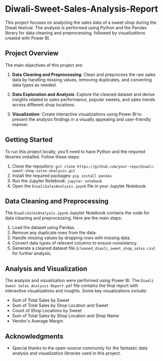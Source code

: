 # Diwali-Sweet-Sales-Analysis-Report

This project focuses on analyzing the sales data of a sweet shop during the Diwali festival. The analysis is performed using Python and the Pandas library for data cleaning and preprocessing, followed by visualizations created with Power BI.

## Project Overview

The main objectives of this project are:

1. **Data Cleaning and Preprocessing**: Clean and preprocess the raw sales data by handling missing values, removing duplicates, and converting data types as needed.

2. **Data Exploration and Analysis**: Explore the cleaned dataset and derive insights related to sales performance, popular sweets, and sales trends across different shop locations.

3. **Visualization**: Create interactive visualizations using Power BI to present the analysis findings in a visually appealing and user-friendly manner.

## Getting Started

To run this project locally, you'll need to have Python and the required libraries installed. Follow these steps:

1. Clone the repository: `git clone https://github.com/your-repo/diwali-sweet-shop-sales-analysis.git`
2. Install the required packages: `pip install pandas`
3. Run the Jupyter Notebook: `jupyter notebook`
4. Open the `DiwaliSalesAnalysis.ipynb` file in your Jupyter Notebook.

## Data Cleaning and Preprocessing

The `DiwaliSalesAnalysis.ipynb` Jupyter Notebook contains the code for data cleaning and preprocessing. Here are the main steps:

1. Load the dataset using Pandas.
2. Remove any duplicate rows from the data.
3. Handle missing values by dropping rows with missing data.
4. Convert data types of relevant columns to ensure consistency.
5. Generate a cleaned dataset file (`cleaned_diwali_sweet_shop_sales.csv`) for further analysis.

## Analysis and Visualization

The analysis and visualization were performed using Power BI. The `Diwali Sweet Sales Analysis Report.pdf` file contains the final report with interactive visualizations and insights. Some key visualizations include:

- Sum of Total Sales by Sweet
- Sum of Total Sales by Shop Location and Sweet
- Count of Shop Locations by Sweet
- Sum of Total Sales by Shop Location and Shop Name
- Vendor's Average Margin


## Acknowledgments

- Special thanks to the open-source community for the fantastic data analysis and visualization libraries used in this project.
